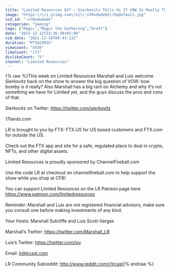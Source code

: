 ```yaml
---
title: "Limited Resources 627 – Sierkovitz Tells Us If VOW Is Really That Bomby"
image: "https:\/\/i.ytimg.com\/vi\/-n7Hxdwdebk\/hqdefault.jpg"
vid_id: "-n7Hxdwdebk"
categories: "Gaming"
tags: ["Magic","Magic the Gathering","Draft"]
date: "2021-12-12T23:36:38+03:00"
vid_date: "2021-12-10T09:43:13Z"
duration: "PT1H23M3S"
viewcount: "5430"
likeCount: "173"
dislikeCount: "5"
channel: "Limited Resources"
---
```

{% raw %}This week on Limited Resources Marshall and Luis welcome Sierkovitz back on the show to answer the big question of VOW: how bomby is it really? Also Marshall has a big rant on Alchemy and why it’s not something we have for Limited yet, and the guys discuss the pros and cons of that.<br /><br />Sierkovitz on Twitter: <a rel="nofollow" target="blank" href="https://twitter.com/sierkovitz">https://twitter.com/sierkovitz</a><br /><br />17lands.com<br /><br />LR is brought to you by FTX: FTX.US for US based customers and FTX.com for outside the US.<br /><br />Check out the FTX app and site for a safe, regulated place to deal in crypto, NFTs, and other digital assets.<br /><br />Limited Resources is proudly sponsored by ChannelFireball.com<br /><br />Use the code LR at checkout on channelfireball.com to help support the show while you shop at CFB!<br /><br />You can support Limited Resources on the LR Patreon page here: <a rel="nofollow" target="blank" href="https://www.patreon.com/limitedresources">https://www.patreon.com/limitedresources</a><br /><br />Reminder: Marshall and Luis are not registered financial advisors, make sure you consult one before making investments of any kind.<br /><br />Your Hosts: Marshall Sutcliffe and Luis Scott-Vargas<br /><br />Marshall’s Twitter: <a rel="nofollow" target="blank" href="https://twitter.com/Marshall_LR">https://twitter.com/Marshall_LR</a><br /><br />Luis’s Twitter: <a rel="nofollow" target="blank" href="https://twitter.com/lsv">https://twitter.com/lsv</a><br /><br />Email: lr@lrcast.com<br /><br />LR Community Subreddit: <a rel="nofollow" target="blank" href="http://www.reddit.com/r/lrcast">http://www.reddit.com/r/lrcast</a>{% endraw %}
